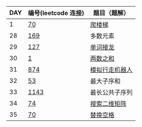
| DAY | 编号(leetcode 连接) | 题目（题解） |
|-----|----|----|
|   1  | [70](https://leetcode-cn.com/problems/climbing-stairs/) |  [爬楼梯](./day01/70-climbing-stairs.md)  |
|   28  | [169](https://leetcode-cn.com/problems/majority-element/description/) |  多数元素  |
|   29  | [127](https://leetcode-cn.com/problems/word-ladder/description/) |  [单词接龙](.//day29/127-word-ladder.md)  |
|   30  | [1](https://leetcode-cn.com/problems/two-sum/description/) |  [两数之和](./day30/1-two-sum.md)  |
|   31  | [874](https://leetcode-cn.com/problems/walking-robot-simulation/description/) |  [模拟行走机器人](./day31/847-walking-robot-simulation.md)  | 
|   32  | [53](https://leetcode-cn.com/problems/maximum-subarray/) |  最大子序和  | 
|   33  | [1143](https://leetcode-cn.com/problems/longest-common-subsequence/) |   最长公共子序列  |
|   34  | [74](https://leetcode-cn.com/problems/search-a-2d-matrix/) |  [搜索二维矩阵](./day34/74-search-a-2d-matrix.md)  |
|   35  | [70](https://leetcode-cn.com/problems/ti-huan-kong-ge-lcof/) |  [替换空格](./day35/Offer05-ti-huan-kong-ge-lcof.md)  |

